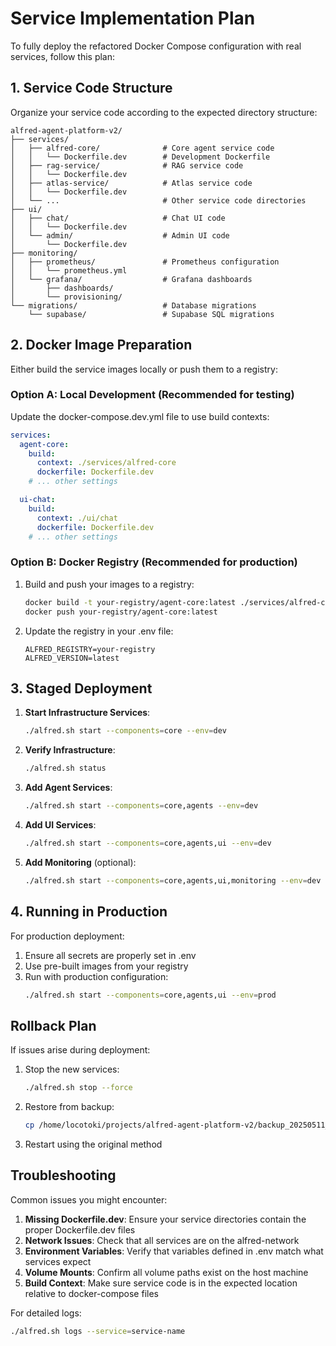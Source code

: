 # Service Implementation Plan

To fully deploy the refactored Docker Compose configuration with real services, follow this plan:

## 1. Service Code Structure

Organize your service code according to the expected directory structure:

```
alfred-agent-platform-v2/
├── services/
│   ├── alfred-core/              # Core agent service code
│   │   └── Dockerfile.dev        # Development Dockerfile
│   ├── rag-service/              # RAG service code
│   │   └── Dockerfile.dev
│   ├── atlas-service/            # Atlas service code
│   │   └── Dockerfile.dev
│   └── ...                       # Other service code directories
├── ui/
│   ├── chat/                     # Chat UI code
│   │   └── Dockerfile.dev
│   └── admin/                    # Admin UI code
│       └── Dockerfile.dev
├── monitoring/
│   ├── prometheus/               # Prometheus configuration
│   │   └── prometheus.yml
│   └── grafana/                  # Grafana dashboards
│       ├── dashboards/
│       └── provisioning/
└── migrations/                   # Database migrations
    └── supabase/                 # Supabase SQL migrations
```

## 2. Docker Image Preparation

Either build the service images locally or push them to a registry:

### Option A: Local Development (Recommended for testing)

Update the docker-compose.dev.yml file to use build contexts:

```yaml
services:
  agent-core:
    build:
      context: ./services/alfred-core
      dockerfile: Dockerfile.dev
    # ... other settings

  ui-chat:
    build:
      context: ./ui/chat
      dockerfile: Dockerfile.dev
    # ... other settings
```

### Option B: Docker Registry (Recommended for production)

1. Build and push your images to a registry:
   ```bash
   docker build -t your-registry/agent-core:latest ./services/alfred-core
   docker push your-registry/agent-core:latest
   ```

2. Update the registry in your .env file:
   ```
   ALFRED_REGISTRY=your-registry
   ALFRED_VERSION=latest
   ```

## 3. Staged Deployment

1. **Start Infrastructure Services**:
   ```bash
   ./alfred.sh start --components=core --env=dev
   ```

2. **Verify Infrastructure**:
   ```bash
   ./alfred.sh status
   ```

3. **Add Agent Services**:
   ```bash
   ./alfred.sh start --components=core,agents --env=dev
   ```

4. **Add UI Services**:
   ```bash
   ./alfred.sh start --components=core,agents,ui --env=dev
   ```

5. **Add Monitoring** (optional):
   ```bash
   ./alfred.sh start --components=core,agents,ui,monitoring --env=dev
   ```

## 4. Running in Production

For production deployment:

1. Ensure all secrets are properly set in .env
2. Use pre-built images from your registry
3. Run with production configuration:
   ```bash
   ./alfred.sh start --components=core,agents,ui --env=prod
   ```

## Rollback Plan

If issues arise during deployment:

1. Stop the new services:
   ```bash
   ./alfred.sh stop --force
   ```

2. Restore from backup:
   ```bash
   cp /home/locotoki/projects/alfred-agent-platform-v2/backup_20250511_164713/* /home/locotoki/projects/alfred-agent-platform-v2/
   ```

3. Restart using the original method

## Troubleshooting

Common issues you might encounter:

1. **Missing Dockerfile.dev**: Ensure your service directories contain the proper Dockerfile.dev files
2. **Network Issues**: Check that all services are on the alfred-network
3. **Environment Variables**: Verify that variables defined in .env match what services expect
4. **Volume Mounts**: Confirm all volume paths exist on the host machine
5. **Build Context**: Make sure service code is in the expected location relative to docker-compose files

For detailed logs:
```bash
./alfred.sh logs --service=service-name
```
